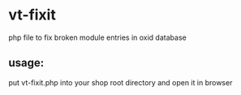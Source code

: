 # vt-fixit
php file to fix broken module entries in oxid database

## usage:
put vt-fixit.php into your shop root directory and open it in browser
